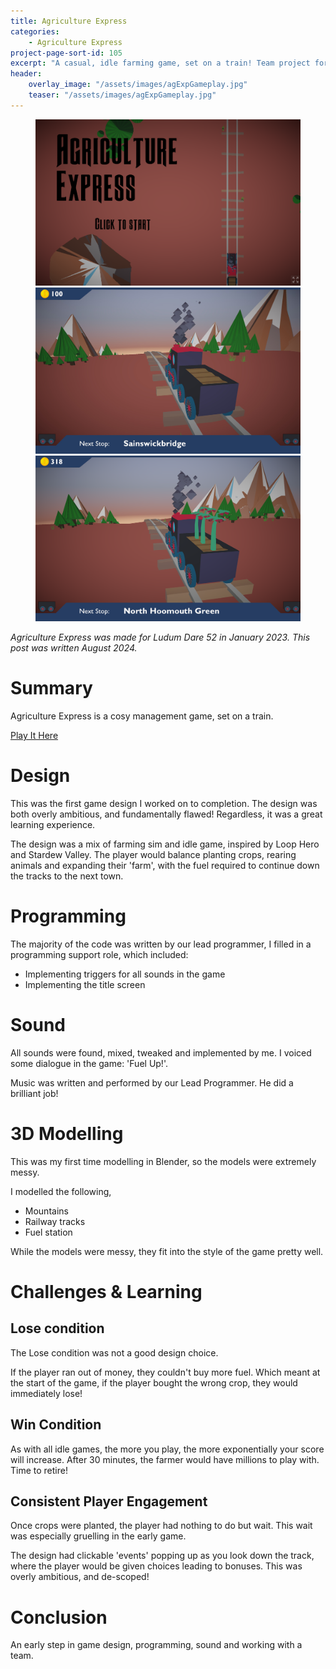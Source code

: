 ```yaml
---
title: Agriculture Express
categories:
    - Agriculture Express
project-page-sort-id: 105
excerpt: "A casual, idle farming game, set on a train! Team project for Ludum Dare 52"
header:
    overlay_image: "/assets/images/agExpGameplay.jpg"
    teaser: "/assets/images/agExpGameplay.jpg"
---
```


<figure class="third">
    <a href="/assets/images/agricultureExpress.png"><img src="/assets/images/agricultureExpress.png"></a>
    <a href="/assets/images/agExpGameplay.jpg"><img src="/assets/images/agExpGameplay.jpg"></a>
    <a href="/assets/images/agriExpressGameplay2.png"><img src="/assets/images/agriExpressGameplay2.png"></a>
</figure>

*Agriculture Express was made for Ludum Dare 52 in January 2023.*
*This post was written August 2024.*

# Summary
Agriculture Express is a cosy management game, set on a train.

[Play It Here](https://deathbysnail.itch.io/agricultureexpress)

# Design
This was the first game design I worked on to completion. The design was both overly ambitious, and fundamentally flawed! Regardless, it was a great learning experience.

The design was a mix of farming sim and idle game, inspired by Loop Hero and Stardew Valley. The player would balance planting crops, rearing animals and expanding their 'farm', with the fuel required to continue down the tracks to the next town.

# Programming
The majority of the code was written by our lead programmer, I filled in a programming support role, which included:
- Implementing triggers for all sounds in the game
- Implementing the title screen

# Sound
All sounds were found, mixed, tweaked and implemented by me. I voiced some dialogue in the game: 'Fuel Up!'.

Music was written and performed by our Lead Programmer. He did a brilliant job!

# 3D Modelling
This was my first time modelling in Blender, so the models were extremely messy. 

I modelled the following,
- Mountains
- Railway tracks
- Fuel station

While the models were messy, they fit into the style of the game pretty well.

# Challenges & Learning
## Lose condition
The Lose condition was not a good design choice. 

If the player ran out of money, they couldn't buy more fuel. Which meant at the start of the game, if the player bought the wrong crop, they would immediately lose!

## Win Condition
As with all idle games, the more you play, the more exponentially your score will increase. After 30 minutes, the farmer would have millions to play with. Time to retire!

## Consistent Player Engagement
Once crops were planted, the player had nothing to do but wait. This wait was especially gruelling in the early game.

The design had clickable 'events' popping up as you look down the track, where the player would be given choices leading to bonuses. This was overly ambitious, and de-scoped!

# Conclusion
An early step in game design, programming, sound and working with a team.